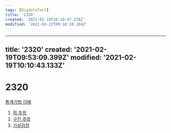 ```yaml
---
tags: [BigdataTest]
title: '2320'
created: '2021-02-19T10:10:47.278Z'
modified: '2021-02-22T09:16:18.104Z'
---
```


---
title: '2320'
created: '2021-02-19T09:53:09.399Z'
modified: '2021-02-19T10:10:43.133Z'
---

# 2320
[통계기법 이해](./2300UnderstandingStatistic.md)
1. [점 추정](./2321.md)
2. [구간 추정](./2322.md)
3. [가설검정](./2323.md)
